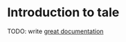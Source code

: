 # Introduction to tale

TODO: write [great documentation](http://jacobian.org/writing/what-to-write/)
